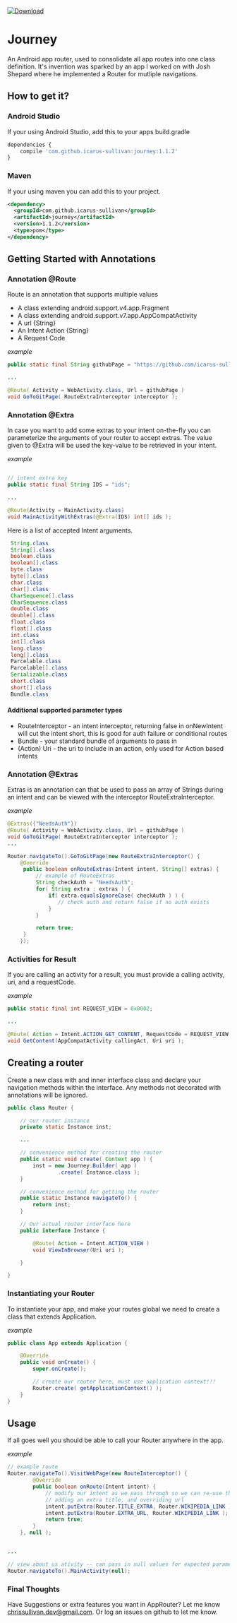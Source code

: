 

[ ![Download](https://api.bintray.com/packages/icarus-sullivan/maven/journey/images/download.svg) ](https://bintray.com/icarus-sullivan/maven/journey/_latestVersion)

# Journey
An Android app router, used to consolidate all app routes into one class definition. It's invention was sparked by an app I worked on with Josh Shepard where he implemented a Router for mutliple navigations.


## How to get it?

### Android Studio
If your using Android Studio, add this to your apps build.gradle

```javascript
dependencies {
    compile 'com.github.icarus-sullivan:journey:1.1.2'
}
```

### Maven
If your using maven you can add this to your project.

```xml
<dependency>
  <groupId>com.github.icarus-sullivan</groupId>
  <artifactId>journey</artifactId>
  <version>1.1.2</version>
  <type>pom</type>
</dependency>
```


## Getting Started with Annotations

### Annotation @Route
Route is an annotation that supports multiple values
* A class extending android.support.v4.app.Fragment
* A class extending android.support.v7.app.AppCompatActivity
* A url {String}
* An Intent Action {String}
* A Request Code

_example_
```java
public static final String githubPage = "https://github.com/icarus-sullivan/Journey";

...

@Route( Activity = WebActivity.class, Url = githubPage )
void GoToGitPage( RouteExtraInterceptor interceptor );
```

### Annotation @Extra
In case you want to add some extras to your intent on-the-fly you can parameterize the arguments of your
router to accept extras. The value given to @Extra will be used the key-value to be retrieved in your intent.

_example_
```java

// intent extra key
public static final String IDS = "ids";

...

@Route(Activity = MainActivity.class)
void MainActivityWithExtras(@Extra(IDS) int[] ids );
```

Here is a list of accepted Intent arguments.

```java
 String.class
 String[].class
 boolean.class
 boolean[].class
 byte.class
 byte[].class
 char.class
 char[].class
 CharSequence[].class
 CharSequence.class
 double.class
 double[].class
 float.class
 float[].class
 int.class
 int[].class
 long.class
 long[].class
 Parcelable.class
 Parcelable[].class
 Serializable.class
 short.class
 short[].class
 Bundle.class

```

#### Additional supported parameter types
* RouteInterceptor - an intent interceptor, returning false in onNewIntent will cut the intent short, this is good for auth failure or conditional routes
* Bundle - your standard bundle of arguments to pass in
* (Action) Uri - the uri to include in an action, only used for Action based intents


### Annotation @Extras
Extras is an annotation can that be used to pass an array of Strings during an intent and can be viewed with the interceptor RouteExtraInterceptor.

_example_
```java
@Extras({"NeedsAuth"})
@Route( Activity = WebActivity.class, Url = githubPage )
void GoToGitPage( RouteExtraInterceptor interceptor );
...

Router.navigateTo().GoToGitPage(new RouteExtraInterceptor() {
	@Override
	 public boolean onRouteExtras(Intent intent, String[] extras) {
	     // example of RouteExtras
	     String checkAuth = "NeedsAuth";
	     for( String extra : extras ) {
	         if( extra.equalsIgnoreCase( checkAuth ) ) {
				// check auth and return false if no auth exists
	         }
	     }

	     return true;
	 }
	});
```

### Activities for Result
If you are calling an activity for a result, you must provide a calling activity, uri, and a requestCode.

_example_
```java
public static final int REQUEST_VIEW = 0x0002;

...

@Route( Action = Intent.ACTION_GET_CONTENT, RequestCode = REQUEST_VIEW )
void GetContent(AppCompatActivity callingAct, Uri uri );
```


## Creating a router
Create a new class with and inner interface class and declare your navigation methods within the interface. Any methods not decorated with annotations will be ignored.

```java
public class Router {

	// our router instance
    private static Instance inst;

	...

	// convenience method for creating the router
    public static void create( Context app ) {
        inst = new Journey.Builder( app )
                .create( Instance.class );
    }

	// convenience method for getting the router
    public static Instance navigateTo() {
        return inst;
    }

	// Our actual router interface here
    public interface Instance {

        @Route( Action = Intent.ACTION_VIEW )
        void ViewInBrowser(Uri uri );

    }

}
```

### Instantiating your Router
To instantiate your app, and make your routes global we need to create a class that extends Application.

_example_
```java
public class App extends Application {

    @Override
    public void onCreate() {
        super.onCreate();

        // create our router here, must use application context!!!
		Router.create( getApplicationContext() );
    }
}
```

## Usage
If all goes well you should be able to call your Router anywhere in the app.

_example_
```java
// example route
Router.navigateTo().VisitWebPage(new RouteInterceptor() {
        @Override
        public boolean onRoute(Intent intent) {
            // modify our intent as we pass through so we can re-use the webActivity
            // adding an extra title, and overriding url
            intent.putExtra(Router.TITLE_EXTRA, Router.WIKIPEDIA_LINK );
            intent.putExtra(Router.EXTRA_URL, Router.WIKIPEDIA_LINK );
            return true;
        }
    }, null );


...

// view about us ativity -- can pass in null values for expected parameters
Router.navigateTo().MainActivity(null);
```

### Final Thoughts
Have Suggestions or extra features you want in AppRouter? Let me know chrissullivan.dev@gmail.com. Or log an issues on github to let me know.